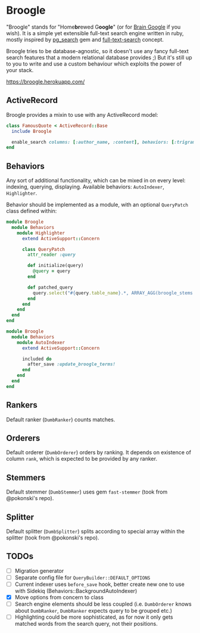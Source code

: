 # Broogle

"Broogle" stands for "Home**br**ewed G**oogle**" (or for [Brain Google](http://ru.urbandictionary.com/define.php?term=broogle)
if you wish). It is a simple yet extensible full-text search engine written in ruby, mostly inspired by
[pg_search](https://github.com/Casecommons/pg_search) gem and [full-text-search](https://github.com/pokonski/full-text-search)
concept.

Broogle tries to be database-agnostic, so it doesn't use any fancy full-text search features that a modern relational
database provides ;) But it's still up to you to write and use a custom behaviour which exploits the power of your
stack.

https://broogle.herokuapp.com/

## ActiveRecord

Broogle provides a mixin to use with any ActiveRecord model:

```ruby
class FamousQuote < ActiveRecord::Base
  include Broogle

  enable_search columns: [:author_name, :content], behaviors: [:trigram, :highlight], ranking: :trigram
end
```

## Behaviors

Any sort of additional functionality, which can be mixed in on every level: indexing, querying, displaying.
Available behaviors: `AutoIndexer`, `Highlighter`.

Behavior should be implemented as a module, with an optional `QueryPatch` class defined within:

```ruby
module Broogle
  module Behaviors
    module Highlighter
      extend ActiveSupport::Concern

      class QueryPatch
        attr_reader :query

        def initialize(query)
          @query = query
        end

        def patched_query
          query.select("#{query.table_name}.*, ARRAY_AGG(broogle_stems.matched_string) AS highlights")
        end
      end
    end
  end
end

module Broogle
  module Behaviors
    module AutoIndexer
      extend ActiveSupport::Concern

      included do
        after_save :update_broogle_terms!
      end
    end
  end
end
```

## Rankers

Default ranker (`DumbRanker`) counts matches.

## Orderers

Default orderer (`DumbOrderer`) orders by ranking. It depends on existence of column `rank`, which is expected to be
provided by any ranker.

## Stemmers

Default stemmer (`DumbStemmer`) uses gem `fast-stemmer` (took from @pokonski's repo).

## Splitter

Default splitter (`DumbSplitter`) splits according to special array within the splitter (took from @pokonski's repo).

## TODOs

- [ ] Migration generator
- [ ] Separate config file for `QueryBuilder::DEFAULT_OPTIONS`
- [ ] Current indexer uses `before_save` hook, better create new one to use with Sidekiq (Behaviors::BackgroundAutoIndexer)
- [x] Move options from concern to class
- [ ] Search engine elements should be less coupled (i.e. `DumbOrderer` knows about `DumbRanker`, `DumbRanker` expects query to be grouped etc.)
- [ ] Highlighting could be more sophisticated, as for now it only gets matched words from the search query, not their positions.
